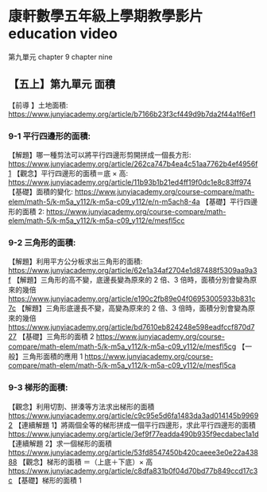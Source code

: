 # 康軒數學五年級上學期教學影片 education video

第九單元 chapter 9 chapter nine

## 【五上】第九單元 面積

【前導 】土地面積:
https://www.junyiacademy.org/article/b7166b23f3cf449d9b7da2f44a1f6ef1

### 9-1 平行四邊形的面積:

【解題】哪一種剪法可以將平行四邊形剪開拼成一個長方形:
https://www.junyiacademy.org/article/262ca747b4ea4c51aa7762b4ef4956f1
【觀念】平行四邊形的面積＝底 × 高:
https://www.junyiacademy.org/article/11b93b1b21ed4ff19f0dc1e8c83ff974
【基礎】面積的變化:
https://www.junyiacademy.org/course-compare/math-elem/math-5/k-m5a_y112/k-m5a-c09_y112/e/n-m5ach8-4a
【基礎】平行四邊形的面積 2:
https://www.junyiacademy.org/course-compare/math-elem/math-5/k-m5a_y112/k-m5a-c09_y112/e/mesfl5cc

### 9-2 三角形的面積:

【解題】利用平方公分板求出三角形的面積:
https://www.junyiacademy.org/article/62e1a34af2704e1d87488f5309aa9a3f
【解題】三角形的高不變，底邊長變為原來的 2 倍、3 倍時，面積分別會變為原來的幾倍
https://www.junyiacademy.org/article/e190c2fb89e04f06953005933b831c7c
【解題】三角形底邊長不變，高變為原來的 2 倍、3 倍時，面積分別會變為原來的幾倍
https://www.junyiacademy.org/article/bd7610eb824248e598eadfccf870d727
【基礎】三角形的面積 2
https://www.junyiacademy.org/course-compare/math-elem/math-5/k-m5a_y112/k-m5a-c09_y112/e/mesfl5cg
【一般】三角形面積的應用 1
https://www.junyiacademy.org/course-compare/math-elem/math-5/k-m5a_y112/k-m5a-c09_y112/e/mesfl5ca

### 9-3 梯形的面積:

【觀念】利用切割、拼湊等方法求出梯形的面積
https://www.junyiacademy.org/article/c9c95e5d6fa1483da3ad014145b99692
【連續解題 1】將兩個全等的梯形拼成一個平行四邊形，求此平行四邊形的面積
https://www.junyiacademy.org/article/3ef9f77eadda490b935f9ecdabec1a1d
【連續解題 2】求一個梯形的面積
https://www.junyiacademy.org/article/53fd8547450b420caeee3e0e22a43888
【觀念】梯形的面積 ＝（上底＋下底）× 高
https://www.junyiacademy.org/article/c8dfa831b0f04d70bd77b849ccd17c3c
【基礎】梯形的面積 1
